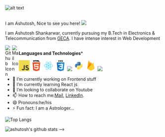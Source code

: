 <img src="https://github.com/rahul799/rahul799/blob/master/Hi.gif" alt="alt text" width="100" height="100" />

</br> I am Ashutosh, Nice to see you here! <img src="https://raw.githubusercontent.com/aemmadi/aemmadi/master/wave.gif" width="30px">
 
I am Ashutosh Shankarwar, currently pursuing my B.Tech in Electronics & Telecommunication from [GECA](https://www.geca.ac.in/). I have intense interest in Web Development 

 <a href="https://github.com/ashutosh2466/">
  <img align="left" alt="Github Icon" width="22px" src="https://cdn.jsdelivr.net/npm/simple-icons@3.12.2/icons/github.svg" />
</a>
<a href="mailto:ashutoshshankarwar24@gmail.com">
  <img align="left" alt="Mail Icon" width="22px" src="https://cdn.jsdelivr.net/npm/simple-icons@3.12.2/icons/gmail.svg" />
</a>



 </br>****Languages and Technologies*****
 
 
 <code><img height="35" src="https://raw.githubusercontent.com/github/explore/80688e429a7d4ef2fca1e82350fe8e3517d3494d/topics/javascript/javascript.png"></code>
<code><img height="35" src="https://raw.githubusercontent.com/github/explore/80688e429a7d4ef2fca1e82350fe8e3517d3494d/topics/html/html.png"></code>
<code><img height="35" src="https://raw.githubusercontent.com/github/explore/80688e429a7d4ef2fca1e82350fe8e3517d3494d/topics/react/react.png"></code>
<code><img height="35" src="https://raw.githubusercontent.com/github/explore/5c058a388828bb5fde0bcafd4bc867b5bb3f26f3/topics/css/css.png"></code>
<code><img height="35" src="https://cdn.iconscout.com/icon/free/png-512/c-programming-569564.png"></code>
<code><img height="35" src="https://raw.githubusercontent.com/github/explore/80688e429a7d4ef2fca1e82350fe8e3517d3494d/topics/python/python.png"></code>
<code><img height="35" src="https://raw.githubusercontent.com/github/explore/80688e429a7d4ef2fca1e82350fe8e3517d3494d/topics/firebase/firebase.png"></code>
<code><img height="35" src="https://user-images.githubusercontent.com/49339/32078472-5053adea-baa7-11e7-9034-519002f12ac7.png"></code>
 

- 🔭 I’m currently working on Frontend stuff
- 🌱 I’m currently learning React js
- 👯 I’m looking to collaborate on Youtube
- 📫 How to reach me:[Mail](mailto:ashutoshsahankarwar24@gmail.com.com), [LinkedIn](https://www.linkedin.com/in/ashutosh-shankarwar-475492185/).
- 😄 Pronouns:he/his
- ⚡ Fun fact: I am a Astrologer...

![Top Langs](https://github-readme-stats.vercel.app/api/top-langs/?username=ashutosh2466&hide=TeX&layout=compact)


![ashutosh's github stats](https://github-readme-stats.vercel.app/api?username=ashutosh2466&show_icons=true&hide_border=true)
-->
